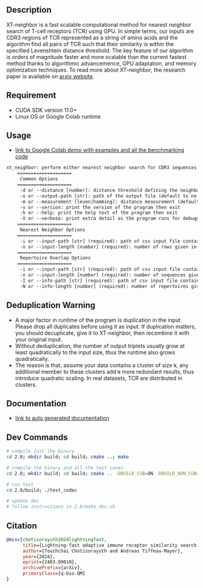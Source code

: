 ## Description
XT-neighbor is a fast scalable computational method for nearest neighbor search of T-cell receptors (TCR) using GPU. In simple terms, our inputs are CDR3 regions of TCR represented as a string of amino acids and the algorithm find all pairs of TCR such that their similarity is within the specified Levenshtein distance threshold. The key feature of our algorithm is orders of magnitude faster and more scalable than the current fastest method thanks to algorithmic advancemence, GPU adaptation, and memory optimization techniques. To read more about XT-neighbor, the research paper is available on [arxiv website](https://arxiv.org/abs/2403.09010).

## Requirement
- CUDA SDK version 11.0+
- Linux OS or Google Colab runtime

## Usage
- [link to Google Colab demo with examples and all the benchmarking code](https://colab.research.google.com/drive/13zHkThcsIpe_dYMLb6IlbcTn2wAzfox7)

```txt
xt_neighbor: perform either nearest neighbor search for CDR3 sequences or immune repertoire overlap using GPU-based xt_neighbor algorithm.
	====================
	 Common Options
	====================
	 -d or --distance [number]: distance threshold defining the neighbor (default to 1)
	 -o or --output-path [str]: path of the output file (default to no output)
	 -m or --measurement [leven|hamming]: distance measurement (default to leven)
	 -v or --version: print the version of the program then exit
	 -h or --help: print the help text of the program then exit
	 -V or --verbose: print extra detail as the program runs for debugging purpose
	====================
	 Nearest Neighbor Options
	====================
	 -i or --input-path [str] (required): path of csv input file containing exactly 1 column: CDR3 amino acid sequences
	 -n or --input-length [number] (required): number of rows given in the input file
	====================
	 Repertoire Overlap Options
	====================
	 -i or --input-path [str] (required): path of csv input file containing exactly 2 columns: CDR3 amino acid sequences and their frequency. Note that the sequences are assumed to be unique
	 -n or --input-length [number] (required): number of sequences given in the input file
	 -I or --info-path [str] (required): path of csv input file containing exactly 1 column: repertoire sizes. Note that the order of input sequence must be sorted according to this repertoire info
	 -N or --info-length [number] (required): number of repertoires given in the info file
```

## Deduplication Warning
- A major factor in runtime of the program is duplication in the input. Please drop all duplicates before using it as input. If duplication matters, you should decuplicate, give it to XT-neighbor, then recombine it with your original input.
- Without deduplication, the number of output triplets usually grow at least quadratically to the input size, thus the runtime also grows quadratically.
- The reason is that, assume your data contains a cluster of size `N`, any additional member to these clusters add `N` more redundant results, thus introduce quadratic scaling. In real datasets, TCR are distributed in clusters.

## Documentation
- [link to auto generated documentation](https://heartnetkung.github.io/XT-neighbor/files.html)

## Dev Commands
```sh
# compile just the binary
cd 2.0; mkdir build; cd build; cmake ..; make

# compile the binary and all the test cases
cd 2.0; mkdir build; cd build; cmake .. -DBUILD_CUB=ON -DBUILD_NON_CUB=ON -DBUILD_BINARY=ON; make

# run test
cd 2.0/build; ./test_codec

# update doc
# follow instructions in 2.0/make_doc.sh
```

## Citation
```bibtex
@misc{chotisorayuth2024lightningfast,
      title={Lightning-fast adaptive immune receptor similarity search by symmetric deletion lookup}, 
      author={Touchchai Chotisorayuth and Andreas Tiffeau-Mayer},
      year={2024},
      eprint={2403.09010},
      archivePrefix={arXiv},
      primaryClass={q-bio.QM}
}
```
